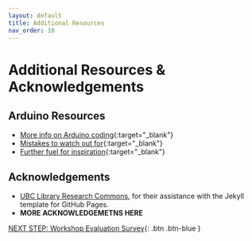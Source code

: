 ```yaml
---
layout: default
title: Additional Resources
nav_order: 10
---
```

# Additional Resources & Acknowledgements

## Arduino Resources

- [More info on Arduino coding](https://www.circuito.io/blog/arduino-code/#:~:text=%20Code%20Structure%20%201%20Libraries.%20In%20Arduino%2C,instances%20to%20be%20used%20later%20on.%20More%20){:target="_blank"}
- [Mistakes to watch out for](https://www.makeuseof.com/tag/arduino-beginner-mistakes/){:target="_blank"}
- [Further fuel for inspiration](https://www.youtube.com/playlist?list=PLhVYuyI23337Cp_q4mSDoMUzKW9VgceTx){:target="_blank"}

## Acknowledgements

- [UBC Library Research Commons](https://github.com/ubc-library-rc/), for their assistance with the Jekyll template for GitHub Pages.
- **MORE ACKNOWLEDGEMETNS HERE**

[NEXT STEP: Workshop Evaluation Survey](workshop_evaluation.html){: .btn .btn-blue }

